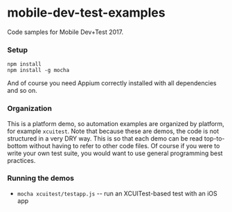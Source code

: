 # mobile-dev-test-examples

Code samples for Mobile Dev+Test 2017.
### Setup

```
npm install
npm install -g mocha
```

And of course you need Appium correctly installed with all dependencies and so on.

### Organization

This is a platform demo, so automation examples are organized by platform, for
example `xcuitest`. Note that because these are demos, the code is not
structured in a very DRY way. This is so that each demo can be read
top-to-bottom without having to refer to other code files. Of course if you
were to write your own test suite, you would want to use general programming
best practices.

### Running the demos

* `mocha xcuitest/testapp.js` -- run an XCUITest-based test with an iOS app
